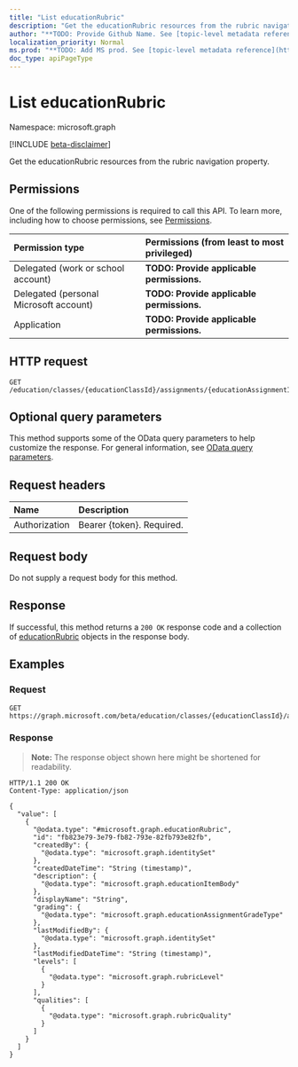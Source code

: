```yaml
---
title: "List educationRubric"
description: "Get the educationRubric resources from the rubric navigation property."
author: "**TODO: Provide Github Name. See [topic-level metadata reference](https://msgo.azurewebsites.net/add/document/guidelines/metadata.html#topic-level-metadata)**"
localization_priority: Normal
ms.prod: "**TODO: Add MS prod. See [topic-level metadata reference](https://msgo.azurewebsites.net/add/document/guidelines/metadata.html#topic-level-metadata)**"
doc_type: apiPageType
---
```


# List educationRubric
Namespace: microsoft.graph

[!INCLUDE [beta-disclaimer](../../includes/beta-disclaimer.md)]

Get the educationRubric resources from the rubric navigation property.

## Permissions
One of the following permissions is required to call this API. To learn more, including how to choose permissions, see [Permissions](/graph/permissions-reference).

|Permission type|Permissions (from least to most privileged)|
|:---|:---|
|Delegated (work or school account)|**TODO: Provide applicable permissions.**|
|Delegated (personal Microsoft account)|**TODO: Provide applicable permissions.**|
|Application|**TODO: Provide applicable permissions.**|

## HTTP request

<!-- {
  "blockType": "ignored"
}
-->
``` http
GET /education/classes/{educationClassId}/assignments/{educationAssignmentId}/rubric
```

## Optional query parameters
This method supports some of the OData query parameters to help customize the response. For general information, see [OData query parameters](/graph/query-parameters).

## Request headers
|Name|Description|
|:---|:---|
|Authorization|Bearer {token}. Required.|

## Request body
Do not supply a request body for this method.

## Response

If successful, this method returns a `200 OK` response code and a collection of [educationRubric](../resources/educationrubric.md) objects in the response body.

## Examples

### Request
<!-- {
  "blockType": "request",
  "name": "list_educationrubric"
}
-->
``` http
GET https://graph.microsoft.com/beta/education/classes/{educationClassId}/assignments/{educationAssignmentId}/rubric
```


### Response
>**Note:** The response object shown here might be shortened for readability.
<!-- {
  "blockType": "response",
  "truncated": true,
  "@odata.type": "Collection(microsoft.graph.educationRubric)"
}
-->
``` http
HTTP/1.1 200 OK
Content-Type: application/json

{
  "value": [
    {
      "@odata.type": "#microsoft.graph.educationRubric",
      "id": "fb823e79-3e79-fb82-793e-82fb793e82fb",
      "createdBy": {
        "@odata.type": "microsoft.graph.identitySet"
      },
      "createdDateTime": "String (timestamp)",
      "description": {
        "@odata.type": "microsoft.graph.educationItemBody"
      },
      "displayName": "String",
      "grading": {
        "@odata.type": "microsoft.graph.educationAssignmentGradeType"
      },
      "lastModifiedBy": {
        "@odata.type": "microsoft.graph.identitySet"
      },
      "lastModifiedDateTime": "String (timestamp)",
      "levels": [
        {
          "@odata.type": "microsoft.graph.rubricLevel"
        }
      ],
      "qualities": [
        {
          "@odata.type": "microsoft.graph.rubricQuality"
        }
      ]
    }
  ]
}
```

